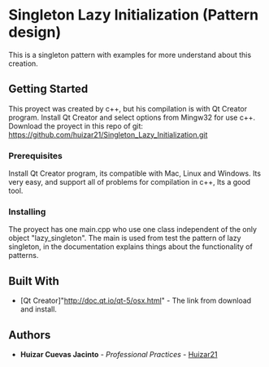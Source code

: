 # Singleton Lazy Initialization (Pattern design)

This is a singleton pattern with examples for more understand about this creation.

## Getting Started

This proyect was created by c++, but his compilation is with Qt Creator program.
Install Qt Creator and select options from Mingw32 for use c++.
Download the proyect in this repo of git: https://github.com/huizar21/Singleton_Lazy_Initialization.git

### Prerequisites

Install Qt Creator program, its compatible with Mac, Linux and Windows. Its very easy, and support all of problems for compilation in c++, Its a good tool. 

### Installing

The proyect has one main.cpp who use one class independent of the only object "lazy_singleton". The main is used from test the pattern of lazy singleton, in the documentation explains things about the functionality of patterns.

## Built With

* [Qt Creator]"http://doc.qt.io/qt-5/osx.html" - The link from download and install.

## Authors

* **Huizar Cuevas Jacinto** - *Professional Practices* - [Huizar21](https://github.com/Huizar21)







